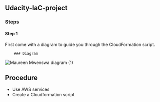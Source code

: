 ## Udacity-IaC-project

### Steps
#### Step 1

First come with a diagram to guide you through the CloudFormation script.

        ### Diagram
        
![Maureen Mwenswa diagram (1)](https://user-images.githubusercontent.com/84717663/187095613-d9d4004e-b6cf-448a-8cdc-4c0a7a79e2a2.jpeg)



## Procedure

* Use AWS services
* Create a Cloudformation script  

